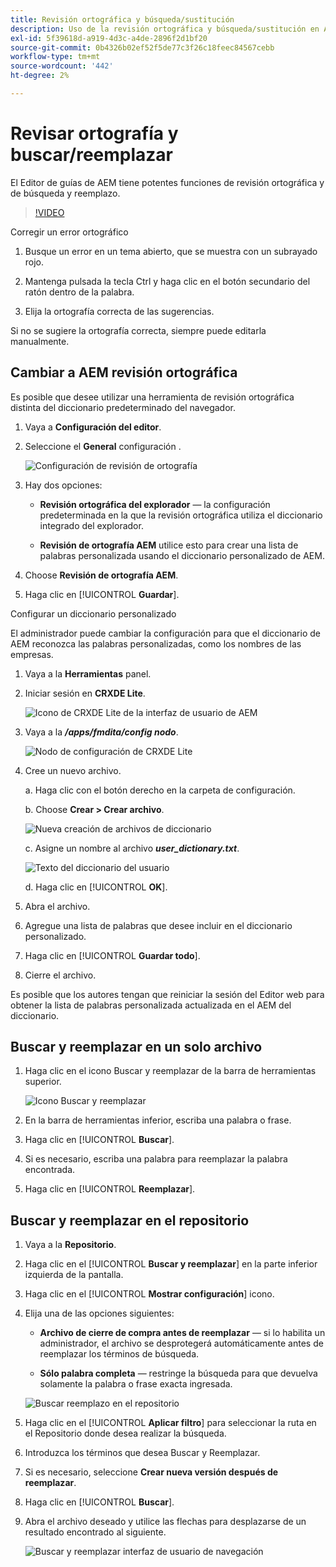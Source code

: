 ```yaml
---
title: Revisión ortográfica y búsqueda/sustitución
description: Uso de la revisión ortográfica y búsqueda/sustitución en AEM guías
exl-id: 5f39618d-a919-4d3c-a4de-2896f2d1bf20
source-git-commit: 0b4326b02ef52f5de77c3f26c18feec84567cebb
workflow-type: tm+mt
source-wordcount: '442'
ht-degree: 2%

---
```


# Revisar ortografía y buscar/reemplazar

El Editor de guías de AEM tiene potentes funciones de revisión ortográfica y de búsqueda y reemplazo.

>[!VIDEO](https://video.tv.adobe.com/v/342768)

Corregir un error ortográfico

1. Busque un error en un tema abierto, que se muestra con un subrayado rojo.

2. Mantenga pulsada la tecla Ctrl y haga clic en el botón secundario del ratón dentro de la palabra.

3. Elija la ortografía correcta de las sugerencias.

Si no se sugiere la ortografía correcta, siempre puede editarla manualmente.

## Cambiar a AEM revisión ortográfica

Es posible que desee utilizar una herramienta de revisión ortográfica distinta del diccionario predeterminado del navegador.

1. Vaya a **Configuración del editor**.

2. Seleccione el **General** configuración .

   ![Configuración de revisión de ortografía](images/lesson-11/configure-dictionary.png)

3. Hay dos opciones:

   - **Revisión ortográfica del explorador** — la configuración predeterminada en la que la revisión ortográfica utiliza el diccionario integrado del explorador.

   - **Revisión de ortografía AEM** utilice esto para crear una lista de palabras personalizada usando el diccionario personalizado de AEM.

4. Choose **Revisión de ortografía AEM**.

5. Haga clic en [!UICONTROL **Guardar**].

Configurar un diccionario personalizado

El administrador puede cambiar la configuración para que el diccionario de AEM reconozca las palabras personalizadas, como los nombres de las empresas.

1. Vaya a la **Herramientas** panel.

2. Iniciar sesión en **CRXDE Lite**.

   ![Icono de CRXDE Lite de la interfaz de usuario de AEM](images/lesson-11/crxde-lite.png)

3. Vaya a la **_/apps/fmdita/config nodo_**.

   ![Nodo de configuración de CRXDE Lite](images/lesson-11/config-node.png)

4. Cree un nuevo archivo.

   a. Haga clic con el botón derecho en la carpeta de configuración.

   b. Choose **Crear > Crear archivo**.

   ![Nueva creación de archivos de diccionario](images/lesson-11/new-dictionary-file.png)

   c. Asigne un nombre al archivo _**user_dictionary.txt**_.

   ![Texto del diccionario del usuario](images/lesson-11/user-dictionary.png)

   d. Haga clic en [!UICONTROL **OK**].

5. Abra el archivo.

6. Agregue una lista de palabras que desee incluir en el diccionario personalizado.

7. Haga clic en [!UICONTROL **Guardar todo**].

8. Cierre el archivo.

Es posible que los autores tengan que reiniciar la sesión del Editor web para obtener la lista de palabras personalizada actualizada en el AEM del diccionario.

## Buscar y reemplazar en un solo archivo

1. Haga clic en el icono Buscar y reemplazar de la barra de herramientas superior.

   ![Icono Buscar y reemplazar](images/lesson-11/find-replace-icon.png)

2. En la barra de herramientas inferior, escriba una palabra o frase.

3. Haga clic en [!UICONTROL **Buscar**].

4. Si es necesario, escriba una palabra para reemplazar la palabra encontrada.

5. Haga clic en [!UICONTROL **Reemplazar**].

## Buscar y reemplazar en el repositorio

1. Vaya a la **Repositorio**.

2. Haga clic en el [!UICONTROL **Buscar y reemplazar**] en la parte inferior izquierda de la pantalla.

3. Haga clic en el [!UICONTROL **Mostrar configuración**] icono.

4. Elija una de las opciones siguientes:

   - **Archivo de cierre de compra antes de reemplazar** — si lo habilita un administrador, el archivo se desprotegerá automáticamente antes de reemplazar los términos de búsqueda.

   - **Sólo palabra completa** — restringe la búsqueda para que devuelva solamente la palabra o frase exacta ingresada.

   ![Buscar reemplazo en el repositorio](images/lesson-11/repository-find-replace.png)

5. Haga clic en el [!UICONTROL **Aplicar filtro**] para seleccionar la ruta en el Repositorio donde desea realizar la búsqueda.

6. Introduzca los términos que desea Buscar y Reemplazar.

7. Si es necesario, seleccione **Crear nueva versión después de reemplazar**.

8. Haga clic en [!UICONTROL **Buscar**].

9. Abra el archivo deseado y utilice las flechas para desplazarse de un resultado encontrado al siguiente.

   ![Buscar y reemplazar interfaz de usuario de navegación](images/lesson-11/find-replace-navigation.png)
